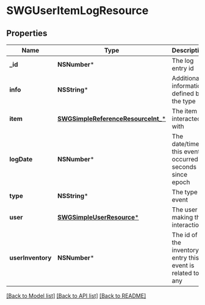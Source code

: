 # SWGUserItemLogResource

## Properties
Name | Type | Description | Notes
------------ | ------------- | ------------- | -------------
**_id** | **NSNumber*** | The log entry id | [optional] 
**info** | **NSString*** | Additional information defined by the type | [optional] 
**item** | [**SWGSimpleReferenceResourceInt_***](SWGSimpleReferenceResourceInt_.md) | The item interacted with | [optional] 
**logDate** | **NSNumber*** | The date/time this event occurred in seconds since epoch | [optional] 
**type** | **NSString*** | The type of event | [optional] 
**user** | [**SWGSimpleUserResource***](SWGSimpleUserResource.md) | The user making the interaction | [optional] 
**userInventory** | **NSNumber*** | The id of the inventory entry this event is related to, if any | [optional] 

[[Back to Model list]](../README.md#documentation-for-models) [[Back to API list]](../README.md#documentation-for-api-endpoints) [[Back to README]](../README.md)


